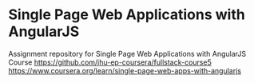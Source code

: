 # Single Page Web Applications with AngularJS
Assignment repository for Single Page Web Applications with AngularJS Course
https://github.com/jhu-ep-coursera/fullstack-course5
https://www.coursera.org/learn/single-page-web-apps-with-angularjs
